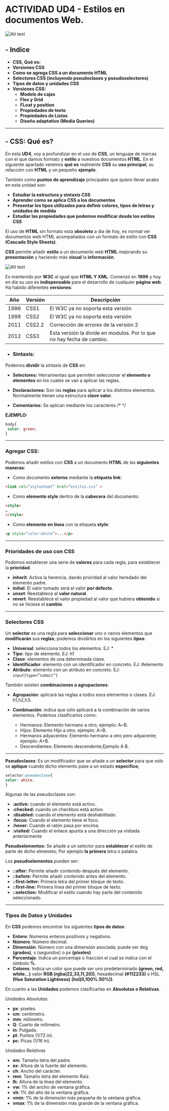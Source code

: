 # ACTIVIDAD UD4 - Estilos en documentos Web. 

![Alt text](image.png)


## - **Indice** ##
+ **CSS, Qué es:**
+ **Versiones CSS**
+ **Como se agrega CSS a un documento HTML**
+ **Selectores CSS (incluyendo pseudoclases y pseudoselectores)**
+ **Tipos de datos y unidades CSS**
+ **Versiones CSS:** 
  + **Modelo de cajas**
  + **Flex y Grid**
  + **FLoat y position**
  + **Propiedades de texto**
  + **Propiedades de Listas**
  + **Diseño adaptativo (Media Queries)**
-----------------------------------------

## - **CSS: Qué es?** 

En esta **UD4**, voy a profundizar en el uso de **CSS**, un lenguaje de marcas con el que damos formato y **estilo** a nuestros documentos **HTML**. En el siguiente apartado veremos **qué es** realmente **CSS** su **uso principal**, su relacción con **HTML** y un pequeño **ejemplo**.

También como **puntos de aprendizaje** principales que quiero llevar acabo en esta unidad son:

+ **Estudiar la estructura y sintaxis CSS**
+ **Aprender como se aplica CSS a los documentos**
+ **Presentar los tipos utilizados para definir colores, tipos de letras y unidades de medida**
+ **Estudiar las propiedades que podemos modificar desde los estilos CSS**

El uso de **HTML** sin formato esta **obsoleto** a dia de hoy, es normal ver documentos web HTML acompañados con un formato de estilo con **CSS** **(Cascade Style Sheets)**.

**CSS** permite añadir **estilo** a un documento web **HTML** mejorando su **presentación** y haciendo más **visual** la **información**.

![Alt text](image-1.png)

Es mantenido por **W3C** al igual que **HTML Y XML**. Comenzó en **1996** y hoy en dia su uso es **indispensable** para el desarrollo de cualquier **página web**. Ha habido diferentes **versiones**:

| Año | Versión  | Descripción |
|----------|----------|----------|
| 1996    | CSS1    | El W3C ya no soporta esta versión   |
| 1998    | CSS2   | El W3C ya no soporta esta versión |
| 2011   | CSS2.2   | Corrección de errores de la versión 2   |
| 2012    | CSS3    | Esta versión la divide en modulos. Por lo que no hay fecha de cambio.  |

- ### **Sintaxis:**

Podemos **dividir** la sintaxis de **CSS** en:

+ **Selectores:** Herramientas que permiten seleccionar el **elemento o elementos** en los cuales se van a aplicar las reglas.

+ **Declaraciones:** Son las **reglas** para aplicar a los distintos elementos. Normalmente tienen una estructura **clave valor**.

+ **Comentarios:** Se aplican mediante los caracteres /* */

**EJEMPLO:**

```CSS
body{
 color: green;
}
```
----

 ### **Agregar CSS:**

Podemos añadir estilos con **CSS** a un documento **HTML** de las **siguientes maneras**:

- Como documento **externo** mediante la **etiqueta link**:

```HTML
<link rel=”stylesheet” href=”estilos.css” >
```

- Como **elemento style** dentro de la **cabecera** del documento:

```HTML
<style>
…
</style>
```

- Como **elemento en línea** con la etiqueta **style**:

```HTML
<p style=”color:white”>...</p>
```
---

  ### **Prioridades de uso con CSS**

Podemos establecer una serie de **valores** para cada regla, para establecer la **prioridad**.

- **inherit**: Activa la herencia, dando prioridad al valor heredado del elemento padre.
- **initial**: El valor tomado será el valor **por defecto**.
- **unset**: Reestablece al **valor natural**.
- **revert**: Reestablece el valor propiedad al valor que hubiera **obtenido** si no se hiciese el **cambio**.
----

 ### **Selectores CSS**

Un **selector** es una regla para **seleccionar** uno o varios elementos que **modificarán** sus **reglas**; podemos dividirlos en los siguientes **tipos**:

- **Universal**: selecciona todos los elementos. EJ: *
- **Tipo**: tipo de elemento. EJ: h1
- **Clase**: elementos de una determinada clase.
- **Identificador**: elemento con un identificador en concreto. EJ: #elemento
- **Atributo**: elemento con un atributo en concreto. EJ: ```input[type=”submit”]```

También existen **combinaciones o agrupaciones**:

- **Agrupación**: aplicará las reglas a todos esos elementos o clases. EJ: h1,h2,h3.

- **Combinación**: indica que sólo aplicará a la combinación de varios elementos. Podemos clasificarlos como:
  - Hermanos: Elemento hermano a otro; ejemplo: A~B.
  - Hijos: Elemento Hijo a otro; ejemplo: A>B.
  - Hermanos adyacentes: Elemento hermano a otro pero adyacente; ejemplo: A+B.
  - Descendientes: Elemento descendente;Ejemplo A B.

----

**Pseudoclases**: Es un modificador que se añade a un **selector** para que solo se **aplique** cuando dicho elemento pase a un estado **específico**; 
```CSS
selector:pseudoclase{
color: white;
}
```

Algunas de las pseudoclases son: 

- **:active:** cuando el elemento está activo.
- **:checked:** cuando un checkbox está activo.
- **:disabled:** cuando el elemento está deshabilitado.
- **:focus:** Cuando el elemento tiene el foco.
- **:hover:** Cuando el ratón pasa por encima.
- **:visited:** Cuando el enlace apunta a una dirección ya visitada
anteriormente

**Pseudoelementos**: Se añade a un selector para **establecer** el estilo de parte de dicho elmeneto; Por ejemplo **la primera** letra o palabra.

Los **pseudoelementos** pueden ser:

- **::after:** Permite añadir contenido después del elemento.
- **::before:** Permite añadir contenido antes del elemento.
- **::first-letter:** Primera letra del primer bloque de texto.
- **::first-line:** Primera línea del primer bloque de texto.
- **::selection:** Modificar el estilo cuando hay parte del contenido
seleccionado.

----

 ### **Tipos de Datos y Unidades**

En **CSS** podemos encontrar los siguientes **tipos de datos**:

- **Entero**: Numeros enteros positivos y negativos.
- **Número**: Número decimal.
- **Dimensión**: Número con una dimensión asociada; puede ser deg **(grados)**, s (segundos) o px **(píxeles)**
- **Porcentaje**: Indica un porcentaje o fracción el cual se indica con el símbolo **%**.
- **Colores**: Indica un color que puede ser uno predeterminado **(green, red, white...)** valor **RGB (rgba(22,33,11,20))**, hexadecimal **(#112233)** o HSL **(Hue Saturation Lightness)** **(hsl(0,100%.50%))**.

En cuanto a las **Unidades** podemos clasificarlas en **Absolutas o Relativas**.

*Unidades Absolutas:*

- **px**: píxeles.
- **cm**: centímetro.
- **mm**: mílimetro.
- **Q**: Cuarto de mílimetro.
- **in**: Pulgada.
- **pt**: Puntos (1/72 in).
- **pc**: Picas (1/16 in).

*Unidades Relativas*

- **em**: Tamaño letra del padre.
- **ex**: Altura de la fuente del elemento.
- **ch**: Ancho del carácter.
- **rem**: Tamaño letra del elemento Raíz.
- **lh**: Altura de la línea del elemento.
- **vw**: 1% del ancho de ventana gráfica.
- **vh**: 1% del alto de la ventana gráfica.
- **vmin**: 1% de la dimensión más pequeña de la ventana gráfica.
- **vmax**: 1% de la dimensión más grande de la ventana gráfica.
